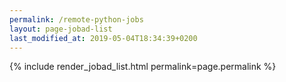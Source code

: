 ```yaml
---
permalink: /remote-python-jobs
layout: page-jobad-list
last_modified_at: 2019-05-04T18:34:39+0200
---
```

{% include render_jobad_list.html permalink=page.permalink %}

